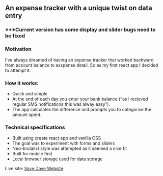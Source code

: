 ## An expense tracker with a unique twist on data entry

### ***Current version has some display and slider bugs need to be fixed

### Motivation
I've always dreamed of having an expense tracker that worked backward from account balance to exspense detail. So as my first react app I decided to attempt it.

### How it works:
- Quick and simple
- At the end of each day you enter your bank balance ("as I recieved regular SMS notifications this was alway easy").
- The app calculates the difference and prompts you to categorise the amount spent.

### Technical specifications
- Built using create react app and vanilla CSS
- The goal was to experiment with forms and sliders
- Neo-brutalist style was attempted as it seemed a nice fit
- Built for mobile first
- Local browser storage used for data storage

Live site: [Save Dave Website](https://save-dave.netlify.app/)
